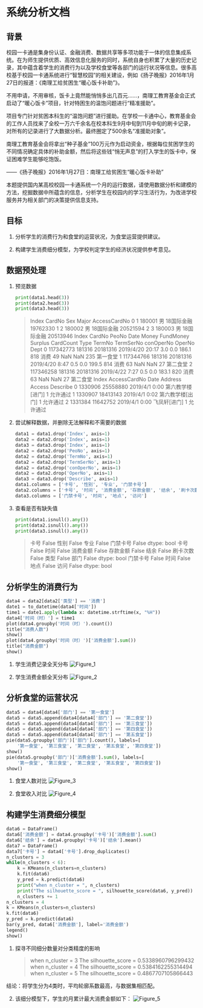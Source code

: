# 系统分析文档

## 背景

校园一卡通是集身份认证、金融消费、数据共享等多项功能于一体的信息集成系统。在为师生提供优质、高效信息化服务的同时，系统自身也积累了大量的历史记录，其中蕴含着学生的消费行为以及学校食堂等各部门的运行状况等信息。很多高校基于校园一卡通系统进行“智慧校园”的相关建设，例如《扬子晚报》2016年1月27日的报道：《南理工给贫困生“暖心饭卡补助”》。

不用申请，不用审核，饭卡上竟然能悄悄多出几百元……，南理工教育基金会正式启动了“暖心饭卡”项目，针对特困生的温饱问题进行“精准援助”。

项目专门针对贫困本科生的“温饱问题”进行援助。在学校一卡通中心，教育基金会的工作人员找来了全校一万六千余名在校本科生9月中旬到11月中旬的刷卡记录，对所有的记录进行了大数据分析。最终圈定了500余名“准援助对象”。

南理工教育基金会将拿出“种子基金”100万元作为启动资金，根据每位贫困学生的不同情况确定具体的补助金额，然后将这些钱“悄无声息”的打入学生的饭卡中，保证困难学生能够吃饱饭。

——《扬子晚报》2016年1月27日：南理工给贫困生“暖心饭卡补助”

本题提供国内某高校校园一卡通系统一个月的运行数据，请使用数据分析和建模的方法，挖掘数据中所蕴含的信息，分析学生在校园内的学习生活行为，为改进学校服务并为相关部门的决策提供信息支持。

## 目标

1. 分析学生的消费行为和食堂的运营状况，为食堂运营提供建议。

2. 构建学生消费细分模型，为学校判定学生的经济状况提供参考意见。

## 数据预处理

1. 预览数据

   ```python
   print(data1.head(3))
   print(data2.head(3))
   print(data3.head(3))
   ```

   >    Index  CardNo Sex   Major  AccessCardNo
   > 0      1  180001   男  18国际金融      19762330
   > 1      2  180002   男  18国际金融      20521594
   > 2      3  180003   男  18国际金融      20513946
   >        Index  CardNo     PeoNo             Date  Money  FundMoney  Surplus  CardCount Type  TermNo TermSerNo  conOperNo  OperNo  Dept
   > 0  117342773  181316  20181316  2019/4/20 20:17    3.0        0.0    186.1        818   消费      49       NaN        NaN     235  第一食堂
   > 1  117344766  181316  20181316   2019/4/20 8:47    0.5        0.0    199.5        814   消费      63       NaN        NaN      27  第二食堂
   > 2  117346258  181316  20181316   2019/4/22 7:27    0.5        0.0    183.1        820   消费      63       NaN        NaN      27  第二食堂
   >      Index  AccessCardNo           Date    Address  Access Describe
   > 0  1330906      25558880  2019/4/1 0:00  第六教学楼[进门]       1     允许通过
   > 1  1330907      18413143  2019/4/1 0:02  第六教学楼[出门]       1     允许通过
   > 2  1331384      11642752  2019/4/1 0:00    飞凤轩[进门]       1     允许通过

2. 尝试解释数据，并删除无法解释和不需要的数据

   ```python
   data1 = data1.drop('Index', axis=1)
   data2 = data2.drop('Index', axis=1)
   data3 = data3.drop('Index', axis=1)
   data2 = data2.drop('PeoNo', axis=1)
   data2 = data2.drop('TermNo', axis=1)
   data2 = data2.drop('TermSerNo', axis=1)
   data2 = data2.drop('conOperNo', axis=1)
   data2 = data2.drop('OperNo', axis=1)
   data3 = data3.drop('Describe', axis=1)
   data1.columns = ['卡号', '性别', '专业', '门禁卡号']
   data2.columns = ['卡号', '时间', '消费金额', '存款金额', '结余', '刷卡次数', '类型', '部门']
   data3.columns = ['门禁卡号', '时间', '地点', '访问']
   ```

3. 查看是否有缺失值

   ```python
   print(data1.isnull().any())
   print(data2.isnull().any())
   print(data3.isnull().any())
   ```

   > 卡号      False
   > 性别      False
   > 专业      False
   > 门禁卡号    False
   > dtype: bool
   > 卡号      False
   > 时间      False
   > 消费金额    False
   > 存款金额    False
   > 结余      False
   > 刷卡次数    False
   > 类型      False
   > 部门      False
   > dtype: bool
   > 门禁卡号    False
   > 时间      False
   > 地点      False
   > 访问      False
   > dtype: bool

## 分析学生的消费行为

```python
data4 = data2[data2['类型'] == '消费']
date1 = to_datetime(data4['时间'])
time1 = date1.apply(lambda x: datetime.strftime(x, "%H"))
data4['时间（时）'] = time1
plot(data4.groupby('时间（时）').count())
title("消费人数")
show()
plot(data4.groupby('时间（时）')['消费金额'].sum())
title("消费金额")
show()
```



1. 学生消费记录全天分布
   ![Figure_1](Figure_1.png)

2. 学生消费金额全天分布
   ![Figure_2](Figure_2.png)

## 分析食堂的运营状况

```python
data5 = data4[data4['部门'] == '第一食堂']
data5 = data5.append(data4[data4['部门'] == '第二食堂'])
data5 = data5.append(data4[data4['部门'] == '第三食堂'])
data5 = data5.append(data4[data4['部门'] == '第四食堂'])
data5 = data5.append(data4[data4['部门'] == '第五食堂'])
pie(data5.groupby('部门')['部门'].count(), labels=[
    '第一食堂', '第三食堂', '第二食堂', '第五食堂', '第四食堂'])
show()
pie(data5.groupby('部门')['消费金额'].sum(), labels=[
    '第一食堂', '第三食堂', '第二食堂', '第五食堂', '第四食堂'])
show()
```



1. 食堂人数对比
   ![Figure_3](Figure_3.png)

2. 食堂收入对比
   ![Figure_4](Figure_4.png)

## 构建学生消费细分模型

```python
data6 = DataFrame()
data6['消费金额'] = data4.groupby('卡号')['消费金额'].sum()
data6['结余'] = data4.groupby('卡号')['结余'].mean()
data7 = DataFrame()
data7['卡号'] = data4['卡号'].drop_duplicates()
n_clusters = 3
while(n_clusters < 6):
    k = KMeans(n_clusters=n_clusters)
    k.fit(data6)
    y_pred = k.predict(data6)
    print("when n_cluster = ", n_clusters)
    print("The silhouette_score = ", silhouette_score(data6, y_pred))
    n_clusters += 1
n_clusters = 4
k = KMeans(n_clusters=n_clusters)
k.fit(data6)
y_pred = k.predict(data6)
bar(y_pred, data6['消费金额'], label='消费金额')
legend()
show()
```



1. 探寻不同细分数量对分类精度的影响

   > when n_cluster =  3
   > The silhouette_score =  0.5338960796299432
   > when n_cluster =  4
   > The silhouette_score =  0.5384162255314494
   > when n_cluster =  5
   > The silhouette_score =  0.4867707105866443

结论：将学生分为4类时，平均轮廓系数最高，与数据集相匹配。

2. 该细分模型下，学生的月累计最大消费金额如下：
   ![Figure_5](Figure_5.png)

